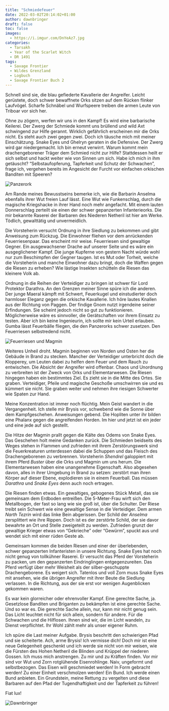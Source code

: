 ```yaml
---
title: "Schmiedefeuer"
date: 2022-03-02T20:14:02+01:00
author: dawnbringer
draft: false
toc: false
images:
  - https://i.imgur.com/DnYeAz7.jpg
categories:
  - Tarsakh
  - Year of the Scarlet Witch
  - DR 1491
tags: 
  - Savage Frontier
  - Wildes Grenzland
  - Logbuch
  - Savage Frontier Buch 2
---
```


Schnell sind sie, die blau gefiederte Kavallerie der Angreifer. Leicht gerüstete, doch schwer bewaffnete Orks sitzen auf dem Rücken flinker Laufvögel. Scharfe Schnäbel und Wurfspeere treiben die armen Leute von Triboar vor sich her.  

Ohne zu zögern, werfen wir uns in den Kampf! Es wird eine barbarische Keilerei. Der Zwerg der Schmiede kommt uns brüllend und wild Axt schwingend zur Hilfe gerannt. Wirklich gefährlich erscheinen mir die Orks nicht. Es steht auch zwei gegen zwei. Doch ich täusche mich mit meiner Einschätzung. Snake Eyes und Ghelryn geraten in die Defensive. Der Zwerg wird gar niedergemacht. Ich bin erneut verwirrt. Warum kommt mein drachengeborener Träger dem Schmied nicht zur Hilfe? Stattdessen heilt er sich selbst und hackt weiter wie von Sinnen um sich. Habe ich mich in ihm getäuscht? “Selbstaufopferung, Tapferkeit und Schutz der Schwachen”, frage ich, vergehen bereits im Angesicht der Furcht vor einfachen orkischen Banditen mit Speeren? 

![Panzerork](https://i.imgur.com/zfXhb9Q.png)

Am Rande meines Bewusstseins bemerke ich, wie die Barbarin Anselma ebenfalls ihrer Wut freien Lauf lässt. Eine Wut wie Funkenschlag, durch die magische Kriegshacke in ihrer Hand noch mehr angefacht. Mit einem lauten Donnerschlag zerteilt sie einen der schwer gepanzerten Infanterieorks. Die mir bekannte Raserei der Barbaren des Niederen Netheril ist hier am Werke. Tödlich, gewalttätig und unvermeidlich. 

Die Vorsteherin versucht Ordnung in ihre Siedlung zu bekommen und gibt Anweisung zum Rückzug. Die Einwohner fliehen vor dem anrückenden Feuerriesenpaar. Das erscheint mir weise. Feuerriesen sind gewaltige Gegner. Ein ausgewachsener Drache auf unserer Seite und es wäre ein ausgeglichener Kampf. Die junge Kupferne von gestern Nacht würde wohl nur zum Beschimpfen der Gegner taugen. Ist es Mut oder Torheit, welche die Vorsteherin und manche Einwohner dazu bringt, doch die Waffen gegen die Riesen zu erheben? Wie lästige Insekten schütteln die Riesen das kleinere Volk ab. 

Ordnung in die Reihen der Verteidiger zu bringen ist schwer für Lord Protektor Darathra. An den Grenzen meiner Sinne spüre ich die anderen. Der junge Maeral kämpft mit Schwert, Feuerkugel und einstudierter doch harmloser Eleganz gegen die orkische Kavallerie. Ich höre lautes Knallen aus der Richtung von Paggen. Der findige Gnom nutzt irgendeine seiner Erfindungen. Sie scheint jedoch nicht so gut zu funktionieren. Möglicherweise wäre es sinnvoller, die Gerätschaften vor ihrem Einsatz zu testen. Aber ich bin keine Ingenieurin, ich sollte mir kein Urteil erlauben. Gumba lässt Feuerbälle fliegen, die den Panzerorks schwer zusetzen. Den Feuerriesen selbstredend nicht. 

![Feuerriesen und Magmin](https://i.imgur.com/Ok7c5Qw.png)

Weiteres Unheil droht. Magmin beginnen von Norden und Osten her die Gebäude in Brand zu stecken. Mancher der Verteidiger unterbricht doch die Klopperey, um Leuten dabei zu helfen dem Feuer und dem Rauch zu entwischen. Die Absicht der Angreifer wird offenbar. Chaos und Unordnung zu verbreiten ist der Zweck von Orks und Elementarwesen. Die Riesen hingegen haben ein bestimmtes Ziel. Es zieht sie in die Mitte des Ortes. Sie graben. Verteidiger, Pfeile und magische Geschoße umschwirren sie und es kümmert sie nicht. Sie graben weiter und nehmen ihre riesigen Schwerter wie Spaten zur Hand.

Meine Konzentration ist immer noch flüchtig. Mein Geist wandert in die Vergangenheit. Ich stelle mir Brysis vor, schwebend wie die Sonne über dem Kampfgeschehen. Anweisungen gebend. Die Hopliten unter ihr bilden eine Phalanx gegen die angreifenden Horden. Im hier und jetzt ist ein jeder und eine jede auf sich gestellt. 

Die Hitze der Magmin prallt gegen die Kälte des Odems von Snake Eyes. Das Geschehen holt meine Gedanken zurück. Die Schmieden beidseits des Weges stehen in Flammen und zufrieden mit ihrem Zerstörungswerk sind die Feuerkreaturen unterdessen dabei die Schuppen und das Fleisch des Drachengeborenen zu verbrennen. Vorsteherin _Shendrel_ galoppiert mit ihrem Pferd _Buster_ über die Orks und Magmin um uns herum. Die Elementarwesen haben eine unangenehme Eigenschaft. Also abgesehen davon, alles in ihrer Umgebung in Brand zu setzen: zerstört man ihren Körper auf dieser Ebene, explodieren sie in einem Feuerball. Das müssen _Darathra_ und _Snake Eyes_ denn auch noch ertragen.  

Die Riesen finden etwas. Ein gewaltiges, gebogenes Stück Metall, das sie gemeinsam dem Erdboden entreißen. Die 5-Meter-Frau wirft sich den Metallbogen, der fast so lang wie sie groß ist, über die Schulter. Der Riese treibt sein Schwert wie eine gewaltige Sense in die Verteidiger. Dem armen _Narth Tezrin_ wird das linke Bein abgerissen. Der Schild der _Anselma_ zersplittert wie ihre Rippen. Doch ist es der zerstörte Schild, der sie davor bewahrte an Ort und Stelle zweigeteilt zu werden. Zufrieden grunzt der gewaltige Krieger etwas von “Gekrieche” oder “Gewürm”, spuckt aus und wendet sich mit einer rüden Geste ab. 

Gemeinsam kommen die beiden Riesen und einer der überlebenden, schwer gepanzerten Infanteristen in unsere Richtung. Snake Eyes hat noch nicht genug von tollkühner Raserei. Er versucht das Pferd der Vorsteherin zu packen, um den gepanzerten Eindringlingen entgegenzureiten. Das Pferd verfügt über mehr Weisheit als der silber-geschuppte Drachengeborene. Es weigert sich. Tatenlos und voll Zorn muss Snake Eyes mit ansehen, wie die übrigen Angreifer mit ihrer Beute die Siedlung verlassen. In die Richtung, aus der sie erst vor wenigen Augenblicken gekommen waren.

Es war kein glorreicher oder ehrenvoller Kampf. Eine gerechte Sache, ja. Gesetzlose Banditen und Briganten zu bekämpfen ist eine gerechte Sache. Und so war es. Die gerechte Sache allein, nur, kann mir nicht genug sein. Das Licht leuchtet nicht für sich allein, sondern für andere. Für die Schwachen und die Hilflosen. Ihnen sind wir, die im Licht wandeln, zu Dienst verpflichtet. Ihr Wohl zählt mehr als unser eigener Ruhm. 

Ich spüre die Last meiner Aufgabe. Brysis beschritt den schwierigen Pfad und sie scheiterte. Ach, arme Brysis! Ich vermisse dich! Doch mir ist eine neue Gelegenheit geschenkt und ich werde sie nicht von mir weisen, wie die Fürsten des Hohen Netheril die Blinden und Krüppel der niederen Gossen. Ich muss mich anstrengen. Zu mir und zu Kräften finden. Vor mir sind vor Wut und Zorn rotglühende Eisenrohlinge. Naiv, ungeformt und selbstbezogen. Das Eisen will geschmiedet werden! In Form gebracht werden! Zu einer Einheit verschmolzen werden! Ein Bund. Ich werde einen Bund anbieten. Ein Grundstein, meine Rettung zu vergelten und diese Barbaren auf den Pfad der Tugendhaftigkeit und der Tapferkeit zu führen! 

Fiat lux!

![Dawnbringer](https://i.imgur.com/KH7XDLY.png)
